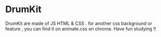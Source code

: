 # DrumKit
DrumKit are made of JS HTML & CSS . for another css background or feature , you can find it on animate.css on chrome.
Have fun studying !! 
